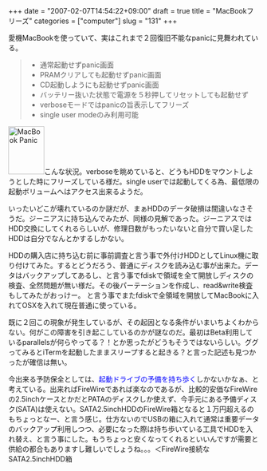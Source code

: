 +++
date = "2007-02-07T14:54:22+09:00"
draft = true
title = "MacBookフリーズ"
categories = ["computer"]
slug = "131"
+++

愛機MacBookを使っていて、実はこれまで２回復旧不能なpanicに見舞われている。
<blockquote>
<ul>
	<li>通常起動せずpanic画面</li>
	<li>PRAMクリアしても起動せずpanic画面</li>
	<li>CD起動しようにも起動せずpanic画面</li>
	<li>バッテリー抜いた状態で電源を５秒押してリセットしても起動せず</li>
	<li>verboseモードではpanicの旨表示してフリーズ</li>
	<li>single user modeのみ利用可能</li>
</ul>
</blockquote>
<a rel="lightbox" href="/images/2007/02/337864875_210.jpg"><img width="72" height="96" border="0" alt="MacBook Panic" title="MacBook Panic" src="/images/2007/02/337864875_210.jpg" /></a>こんな状況。verboseを眺めていると、どうもHDDをマウントしようとした時にフリーズしている様だ。single userでは起動してくる為、最低限の起動ボリュームへはアクセス出来るようだ。

いったいどこが壊れているのか謎だが、まぁHDDのデータ破損は間違いなさそうだ。ジーニアスに持ち込んでみたが、同様の見解であった。ジーニアスではHDD交換にしてくれるらしいが、修理日数がもったいないと自分で買い足したHDDは自分でなんとかするしかない。

HDDの購入店に持ち込む前に事前調査と言う事で外付けHDDとしてLinux機に取り付けてみた。するとどうだろう、普通にディスクを読み込む事が出来た。データはバックアップしてあるし、と言う事でfdiskで領域を全て開放しディスクの検査、全然問題が無い様だ。その後パーテーションを作成し、read&write検査もしてみたがおっけー。
と言う事でまたfdiskで全領域を開放してMacBookに入れてOSXを入れて現在普通に使っている。

既に２回この現象が発生しているが、その起因となる条件がいまいちよくわからない。何がこの障害を引き起こしているのかが謎なのだ。最初はBeta利用しているparallelsが何らやってる？！とか思ったがどうもそうではないらしい。ググってみるとiTermを起動したままスリープすると起きる？と言った記述も見つかったが確信は無い。

今出来る予防保全としては、<font color="blue">起動ドライブの予備を持ち歩く</font>しかないかなぁ、と考えている。出来ればFireWireであれば楽なのであるが、比較的安価なFireWireの2.5inchケースとかだとPATAのディスクしか使えず、今手元にある予備ディスク(SATA)は使えない。SATA2.5inchHDDのFireWire箱となると１万円超えるのもちょっとなー、と言う感じ。仕方ないのでUSBの箱に入れて通常は重要データのバックアップ利用しつつ、必要になった際は持ち歩いている工具でHDDを入れ替え、と言う事にした。もうちょっと安くなってくれるといいんですが需要と供給の都合もありますし難しいでしょうね。。。＜FireWire接続なSATA2.5inchHDD箱
